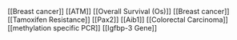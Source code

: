 [[Breast cancer]]
[[ATM]]
[[Overall Survival (Os)]]
[[Breast cancer]]
[[Tamoxifen Resistance]]
[[Pax2]]
[[Aib1]]
[[Colorectal Carcinoma]]
[[methylation specific PCR]]
[[Igfbp-3 Gene]]
